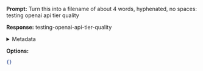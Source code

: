 **Prompt:**
Turn this into a filename of about 4 words, hyphenated, no spaces: testing openai api tier quality

**Response:**
testing-openai-api-tier-quality

<details><summary>Metadata</summary>

- Duration: 7091 ms
- Datetime: 2023-11-05T16:25:52.817270
- Model: gpt-3.5-turbo-0613

</details>

**Options:**
```json
{}
```

